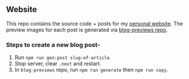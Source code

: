 ## Website

This repo contains the source code + posts for my [personal website](https://devadi.netlify.app). The preview images for each post is generated via [blog-previews repo](https://github.com/itaditya/blog-previews).

### Steps to create a new blog post-
1. Run `npm run gen:post slug-of-article`.
1. Stop server, clear `.next` and restart.
1. In `blog-previews` repo, run `npm run generate` then `npm run copy`.
